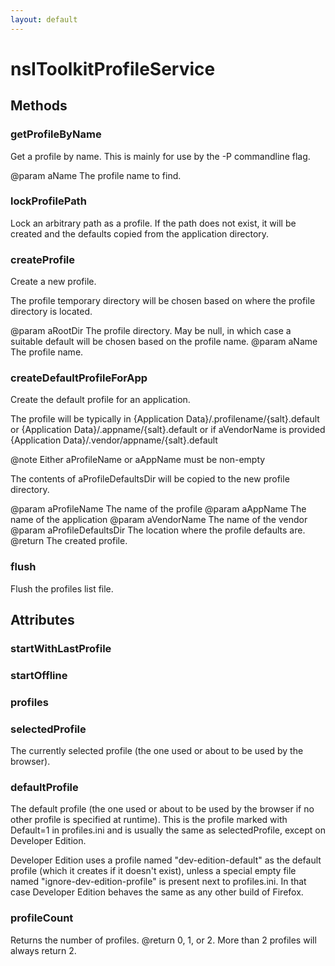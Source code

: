 ```yaml
---
layout: default
---
```


# nsIToolkitProfileService #

## Methods ##

### getProfileByName ###

Get a profile by name. This is mainly for use by the -P
commandline flag.

@param aName The profile name to find.


### lockProfilePath ###

Lock an arbitrary path as a profile. If the path does not exist, it
will be created and the defaults copied from the application directory.


### createProfile ###

Create a new profile.

The profile temporary directory will be chosen based on where the
profile directory is located.

@param aRootDir
       The profile directory. May be null, in which case a suitable
       default will be chosen based on the profile name.
@param aName
       The profile name.


### createDefaultProfileForApp ###

Create the default profile for an application.

The profile will be typically in
{Application Data}/.profilename/{salt}.default or
{Application Data}/.appname/{salt}.default
or if aVendorName is provided
{Application Data}/.vendor/appname/{salt}.default

@note Either aProfileName or aAppName must be non-empty

The contents of aProfileDefaultsDir will be copied to the
new profile directory.

@param  aProfileName
        The name of the profile
@param  aAppName
        The name of the application
@param  aVendorName
        The name of the vendor
@param  aProfileDefaultsDir
        The location where the profile defaults are.
@return The created profile.


### flush ###

Flush the profiles list file.


## Attributes ##

### startWithLastProfile ###

### startOffline ###

### profiles ###

### selectedProfile ###

The currently selected profile (the one used or about to be used by the
browser).


### defaultProfile ###

The default profile (the one used or about to be used by the
browser if no other profile is specified at runtime). This is the profile
marked with Default=1 in profiles.ini and is usually the same as
selectedProfile, except on Developer Edition.

Developer Edition uses a profile named "dev-edition-default" as the
default profile (which it creates if it doesn't exist), unless a special
empty file named "ignore-dev-edition-profile" is present next to
profiles.ini. In that case Developer Edition behaves the same as any
other build of Firefox.


### profileCount ###

Returns the number of profiles.
@return 0, 1, or 2. More than 2 profiles will always return 2.

